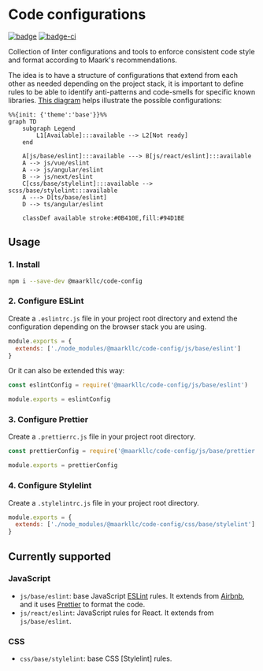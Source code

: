# Code configurations

[![badge][badge]][npm-repo] [![badge-ci][badge-ci]][CircleCI]

Collection of linter configurations and tools to enforce consistent code style
and format according to Maark's recommendations.

The idea is to have a structure of configurations that extend from each other
as needed depending on the project stack, it is important to define rules to be
able to identify anti-patterns and code-smells for specific known libraries.
[This diagram][diagram] helps illustrate the possible configurations:

```mermaid
%%{init: {'theme':'base'}}%%
graph TD
    subgraph Legend
        L1[Available]:::available --> L2[Not ready]
    end

    A[js/base/eslint]:::available ---> B[js/react/eslint]:::available
    A --> js/vue/eslint
    A --> js/angular/eslint
    B --> js/next/eslint
    C[css/base/stylelint]:::available --> scss/base/stylelint:::available
    A ---> D[ts/base/eslint]
    D --> ts/angular/eslint

    classDef available stroke:#0B410E,fill:#94D1BE
```

## Usage

### 1. Install

```bash
npm i --save-dev @maarkllc/code-config
```

### 2. Configure ESLint

Create a `.eslintrc.js` file in your project root directory and extend the
configuration depending on the browser stack you are using.

```javascript
module.exports = {
  extends: ['./node_modules/@maarkllc/code-config/js/base/eslint']
}
```

Or it can also be extended this way:

```javascript
const eslintConfig = require('@maarkllc/code-config/js/base/eslint')

module.exports = eslintConfig
```

### 3. Configure Prettier

Create a `.prettierrc.js` file in your project root directory.

```javascript
const prettierConfig = require('@maarkllc/code-config/js/base/prettier')

module.exports = prettierConfig
```

### 4. Configure Stylelint

Create a `.stylelintrc.js` file in your project root directory.

```javascript
module.exports = {
  extends: ['./node_modules/@maarkllc/code-config/css/base/stylelint']
}
```

## Currently supported

### JavaScript

- `js/base/eslint`: base JavaScript [ESLint] rules. It extends from [Airbnb],
  and it uses [Prettier] to format the code.
- `js/react/eslint`: JavaScript rules for React. It extends from
  `js/base/eslint`.

### CSS

- `css/base/stylelint`: base CSS [Stylelint] rules.

[badge]: https://img.shields.io/badge/%40maarkllc%2Fcode--config-v1.0.0-blue
[badge-ci]: https://circleci.com/gh/MAARK/code-config/tree/v1.0.0.svg?style=shield

[npm-repo]: https://www.npmjs.com/package/@maarkllc/code-config
[CircleCI]: https://app.circleci.com/pipelines/github/MAARK/code-config

[ESLint]: https://eslint.org/
[Prettier]: https://prettier.io/
[Airbnb]: https://github.com/airbnb/javascript

[diagram]: https://mermaid.live/edit#pako:eNptkcFugzAMhl8lSq9ULVMvy6FSGdzQLtsNejDEULYQqsRUQ1XffaHAJlp8iBL_n3878pXnjUQueGngfGKfYaqZC9tmQyLGErUckn3EfnK4QKUgU3gUQsD0YOv1nsUvyXtDzCDI7jgU_VUP5yH5spsMLG7QqkrTo4czCXrEWeS0xIw293aOu7ST04MAumwVmJkYTKLGH5opb0lux7ksdQqXRtsz-wwtj-bYMKH5Rwc1vBvR83yDnCuwNsSC_Te2ZJpvFKttsPO3kVdUSonV6y70g4h7vEZTQyXdAq-9Q8rphDWmXLhr3z3lqb45rj1LIIxkRY3hogBl0ePQUvPR6ZwLMi1OUFiB2309UrdfeyGxXA
